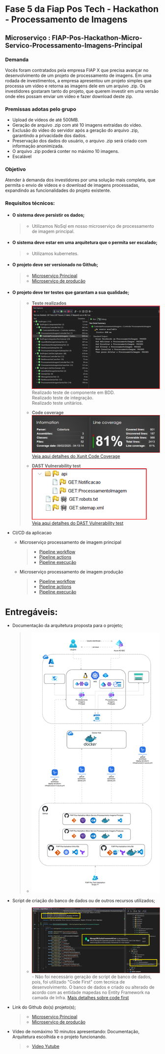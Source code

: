 ﻿# Fase 5 da Fiap Pos Tech - Hackathon - Processamento de Imagens
## Microserviço : FIAP-Pos-Hackathon-Micro-Servico-Processamento-Imagens-Principal

### Demanda
Vocês foram contratados pela empresa FIAP X que precisa avançar no desenvolvimento de um projeto de processamento de imagens. Em uma rodada de investimentos, a empresa apresentou um
projeto simples que processa um vídeo e retorna as imagens dele em um arquivo .zip.
Os investidores gostaram tanto do projeto, que querem investir em uma versão onde eles possam enviar um vídeo e fazer download deste zip.

### Premissas adotas pelo grupo

* Upload de vídeos de até 500MB.
* Geração de arquivo .zip com até 10 imagens extraídas do vídeo.
* Exclusão do vídeo do servidor após a geração do arquivo .zip, garantindo a privacidade dos dados.
* Preservação dos dados do usuário, o arquivo .zip será criado com informação anonimizada.
* O arquivo .zip poderá conter no máximo 10 imagens.
* Escalável

### Objetivo

Atender à demanda dos investidores por uma solução mais completa, que permita o envio de vídeos e o download de imagens processadas, expandindo as funcionalidades do projeto existente.

### Requisitos técnicos:
 - #### O sistema deve persistir os dados;
    > * Utilizamos NoSql em nosso microserviço de processamento de imagem principal.
>
 - #### O sistema deve estar em uma arquitetura que o permita ser escalado;
     > * Utilizamos kubernetes.
>
 - #### O projeto deve ser versionado no Github;
     > *  [Microserviço Principal](https://github.com/fdelima/FIAP-Pos-Hackathon-Micro-Servico-Processamento-Imagens-Principal)
    > *  [Microserviço de produção](https://github.com/fdelima/FIAP-Pos-Hackathon-Micro-Servico-Processamento-Imagens-Producao)
>
 - #### O projeto deve ter testes que garantam a sua qualidade;
    > * **Teste realizados**
    ![Teste realizados](/Documentacao/principal-tests.png)     
    > Realizado teste de componente em BDD.  
    > Realizado teste de integração.  
    > Realizado teste unitários.  
    >    
    > * **Code coverage**
    ![Code coverage 81%](/Documentacao/code-coverage-principal.png)  
    [Veja aqui detalhes do Xunit Code Coverage](https://html-preview.github.io/?url=https://github.com/fdelima/FIAP-Pos-Hackathon-Micro-Servico-Processamento-Imagens-Principal/blob/develop/TestProject/CodeCoverage/Report/index.html)
    >    
    > * **DAST Vulnerability test**
    ![DAST Vulnerability test](/Documentacao/ZAP-DAST-Principal.png)  
    > [Veja aqui detalhes do DAST Vulnerability test](https://html-preview.github.io/?url=https://github.com/fdelima/FIAP-Pos-Hackathon-Micro-Servico-Processamento-Imagens-Principal/blob/develop/TestProject/ZAP-DAST/FIAP-Pos-Hackathon-Micro-Servico-Processamento-Imagens-Principal-2025-02-09-ZAP-Report-.html)
 >
 - CI/CD da aplicacao
    - Microserviço processamento de imagem principal
        > * [Pipeline workflow](https://github.com/fdelima/FIAP-Pos-Hackathon-Micro-Servico-Processamento-Imagens-Principal/actions/runs/13229399793/workflow)
        > * [Pipeline actions](https://github.com/fdelima/FIAP-Pos-Hackathon-Micro-Servico-Processamento-Imagens-Principal/actions)
        > * [Pipeline execução](https://github.com/fdelima/FIAP-Pos-Hackathon-Micro-Servico-Processamento-Imagens-Principal/actions/runs/13229399793/job/36924433052)
    
    - Microserviço processamento de imagem produção    
        > * [Pipeline workflow](https://github.com/fdelima/FIAP-Pos-Hackathon-Micro-Servico-Processamento-Imagens-Producao/actions/runs/13215807809/workflow)
        > * [Pipeline actions](https://github.com/fdelima/FIAP-Pos-Hackathon-Micro-Servico-Processamento-Imagens-Producao/actions)
        > * [Pipeline execução](??)
# Entregáveis:
 - Documentação da arquitetura proposta para o projeto;
   > *  ![Arquitetura proposta](/Documentacao/FIAP-Pos-Tech-Hackathon-Arquitetura.drawio.svg)
>
 - Script de criação do banco de dados ou de outros recursos utilizados;
    > *  ![Code First](/Documentacao/Banco_de_Dados_Code_First_Ef.png)
        - Não foi necessário geração de script de banco de dados, pois, foi utilizado "Code First" com tecnica de desenvolvimento. O banco de dados e criado ou alterado de acordo com as entidade mapedas no Entity Framework na camada de Infra. [Mais detalhes sobre code first](https://learn.microsoft.com/pt-br/ef/ef6/modeling/code-first/workflows/new-database)
 >
 - Link do Github do(s) projeto(s);
    > *  [Microserviço Principal](https://github.com/fdelima/FIAP-Pos-Hackathon-Micro-Servico-Processamento-Imagens-Principal)
    > *  [Microserviço de produção](https://github.com/fdelima/FIAP-Pos-Hackathon-Micro-Servico-Processamento-Imagens-Producao)
>
 - Vídeo de nomáximo 10 minutos apresentando: Documentação, Arquitetura escolhida e o projeto funcionando.
    > *  [Video Yutube]()